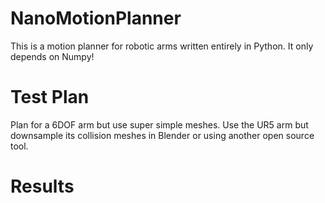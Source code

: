 # NanoMotionPlanner
This is a motion planner for robotic arms written entirely in Python. It only depends on Numpy!


# Test Plan
Plan for a 6DOF arm but use super simple meshes. Use the UR5 arm but downsample its collision meshes in Blender or using another open source tool. 


# Results 


